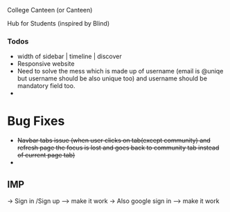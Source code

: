 College Canteen (or Canteen)

Hub for Students (inspired by Blind)

### Todos

- width of sidebar | timeline | discover
- Responsive website
- Need to solve the mess which is made up of username (email is @uniqe but username should be also unique too) and username should be mandatory field too.
-

# Bug Fixes

- ~~Navbar tabs issue (when user clicks on tab(except community) and refresh page the focus is lost and goes back to community tab instead of current page tab)~~
-

## IMP

-> Sign in /Sign up --> make it work
-> Also google sign in --> make it work
